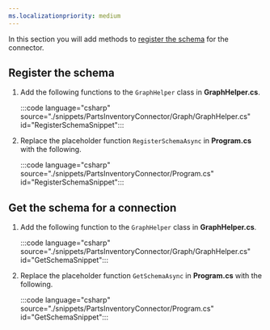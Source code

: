 ```yaml
---
ms.localizationpriority: medium
---
```


<!-- markdownlint-disable MD041 -->

In this section you will add methods to [register the schema](../../connecting-external-content-manage-schema.md) for the connector.

## Register the schema

1. Add the following functions to the `GraphHelper` class in **GraphHelper.cs**.

    :::code language="csharp" source="./snippets/PartsInventoryConnector/Graph/GraphHelper.cs" id="RegisterSchemaSnippet":::

1. Replace the placeholder function `RegisterSchemaAsync` in **Program.cs** with the following.

    :::code language="csharp" source="./snippets/PartsInventoryConnector/Program.cs" id="RegisterSchemaSnippet":::

## Get the schema for a connection

1. Add the following function to the `GraphHelper` class in **GraphHelper.cs**.

    :::code language="csharp" source="./snippets/PartsInventoryConnector/Graph/GraphHelper.cs" id="GetSchemaSnippet":::

1. Replace the placeholder function `GetSchemaAsync` in **Program.cs** with the following.

    :::code language="csharp" source="./snippets/PartsInventoryConnector/Program.cs" id="GetSchemaSnippet":::
